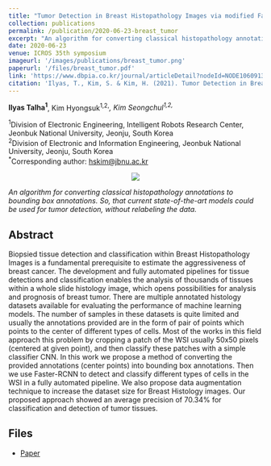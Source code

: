 ```yaml
---
title: "Tumor Detection in Breast Histopathology Images via modified Faster-RCNN"
collection: publications
permalink: /publication/2020-06-23-breast_tumor
excerpt: "An algorithm for converting classical histopathology annotations to bounding box annotations is introduced in this paper. As a result, current state-of-the-art models could be used for tumor detection without having to relabel the data."
date: 2020-06-23
venue: ICROS 35th symposium
imageurl: '/images/publications/breast_tumor.png'
paperurl: '/files/breast_tumor.pdf'
link: 'https://www.dbpia.co.kr/journal/articleDetail?nodeId=NODE10609135'
citation: 'Ilyas, T., Kim, S. & Kim, H. (2021). Tumor Detection in Breast Histopathology Images via modified Faster-RCNN. Proceedings of the domestic conference of the Control Robot System Society(ICROS), 2021.'
---
```


<strong>Ilyas Talha<sup>1</sup></strong>, Kim Hyongsuk<sup>1,2,*</sup>, Kim Seongchul<sup>1,2,*</sup>

<sup>1</sup>Division of Electronic Engineering, Intelligent Robots Research Center, Jeonbuk National University, Jeonju, South Korea<br>
<sup>2</sup>Division of Electronic and Information Engineering, Jeonbuk National University, Jeonju, South Korea<br>
<sup>*</sup>Corresponding author: hskim@jbnu.ac.kr<br>

<center><img src = '/images/publications/breast_tumor.png'></center>

<i>An algorithm for converting classical histopathology annotations to bounding box annotations. So, that current state-of-the-art models could be used for tumor detection, without relabeling the data. </i>

## Abstract
Biopsied tissue detection and classification within Breast Histopathology Images is a fundamental prerequisite to estimate the aggressiveness of breast cancer. The development and fully automated pipelines for tissue detections and classification enables the analysis of thousands of tissues within a whole slide histology image, which opens possibilities for analysis and prognosis of breast tumor. There are multiple annotated histology datasets available for evaluating the performance of machine learning models. The number of samples in these datasets is quite limited and usually the annotations provided are in the form of pair of points which points to the center of different types of cells. Most of the works in this field approach this problem by cropping a patch of the WSI usually 50x50 pixels (centered at given point), and then classify these patches with a simple classifier CNN. In this work we propose a method of converting the provided annotations (center points) into bounding box annotations. Then we use Faster-RCNN to detect and classify different types of cells in the WSI in a fully automated pipeline. We also propose data augmentation technique to increase the dataset size for Breast Histology images. Our proposed approach showed an average precision of 70.34% for classification and detection of tumor tissues.

## Files
- [Paper](/files//files/breast_tumor.pdf)




